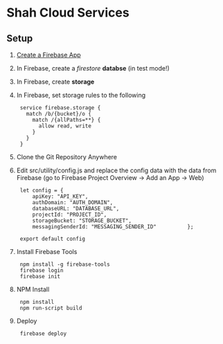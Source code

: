 # Shah Cloud Services

## Setup

1. [Create a Firebase App](https://console.firebase.google.com)
2. In Firebase, create a *firestore* **databse** (in test mode!)
3. In Firebase, create **storage**
4. In Firebase, set storage rules	 to the following

		service firebase.storage {
		  match /b/{bucket}/o {
		    match /{allPaths=**} {
		      allow read, write
		    }
		  }
		}

5. Clone the Git Repository Anywhere
6. Edit src/utility/config.js and replace the config data with the data from Firebase (go to Firebase Project Overview -> Add an App -> Web)
		
		let config = {
		    apiKey: "API_KEY",
			authDomain: "AUTH_DOMAIN",
			databaseURL: "DATABASE_URL",
			projectId: "PROJECT_ID",
			storageBucket: "STORAGE_BUCKET",
			messagingSenderId: "MESSAGING_SENDER_ID"		  };
		 
		export default config
7. Install Firebase Tools

		npm install -g firebase-tools
		firebase login
		firebase init
		
8. NPM Install
		
		npm install
		npm run-script build

9. Deploy

		firebase deploy